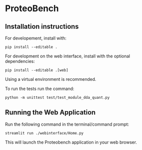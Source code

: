 # ProteoBench

## Installation instructions

For developement, install with:

```
pip install --editable .
```

For development on the web interface, install with the optional dependencies:

```
pip install --editable .[web]
```

Using a virtual environment is recommended.

To run the tests run the command:

```
python -m unittest test/test_module_dda_quant.py
```

## Running the Web Application
Run the following command in the terminal/command prompt:
```
streamlit run ./webinterface/Home.py
```

This will launch the Proteobench application in your web browser.


